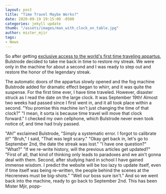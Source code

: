 ```yaml
---
layout: post
title: "Time Travel Maybe Works?"
date: 2020-09-19 19:15:00 -0500
categories: jekyll update
thumb: "/assets/images/man_with_clock_on_table.jpg"
author: mister_mjir
tags:
- News
---
```


So after getting
[exclusive access to the world's first time traveling appartus](https://hecrenews.github.io/jekyll/update/2020/09/06/adalbert-bulstrode-invents-time-travel.html),
Bulstrode decided to take me back in time to restore my streak. We were only in the machine for about a second and I was ready to step out and restore the honor
of the legendary streak.

The automatic doors of the appartus slowly opened and the fog machine Bulstrode added for dramatic effect began to whirr, and it was quite the suspense. For the
first time ever, I have time traveled. However, disaster struck as I read the date on the large clock. It was September 19th! Almost two weeks had passed since
I first went in, and it all took place within a second. "You promise this machine isn't just changing the time of that clock?" "I mean, it sorta is because time
travel will move that clock forward." I checked my own cellphone, which Bulstrode never even took notice of, and time had truly passed.

"Ah!" exclaimed Bulstrode, "Simply a systematic error. I forgot to calibrate it!" "Bruh," I said, "That was legit scary." "Okay get back in, let's go to September 2nd,
the date the streak was lost." "I have one question?" "What?" "If we re-write history, will the previous articles get updated?" "First of all, that kind of thinking
only leads to paradoxes and we ain't gonna deal with them. Second, after studying hard in school I have gained immense wisdom. I predict the website will be too lazy
to update itself, even if time itself was being re-written, the people behind the scenes at the Hecrenews must be big-shots." "Well our boss sure isn't." And
so we went back into the machine, ready to go back to September 2nd. This has been Mister Mjir, popp-

